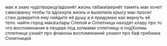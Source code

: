 мак я знаю чудотворицу\вдохнёт жизнь табаки\вернёт память
	мак хочет самозванку чтобы та вдохнула жизнь и вылепила крысу
	мак просит стаю доверится ему найдите её душу а я придумаю как вернуть её тело.
	найти город мака\клары Слепой и Сплетница находят клару
	про то что воспоминания в пещере под холмами сплетницу в подХолмы
	сплетница узнаёт про флаконы воспоминаний
	узнают про баф грибника Сплетницей
<!-- труп пряди силы грибника пробаффаные сплетницей для	восстановления мозга пряди. -->
<!-- заражение для REDhood для новойволны трип с гриб+дом -->
<!-- звонок в СКП ввести в заблуждение сплетницу выверта скп -->
